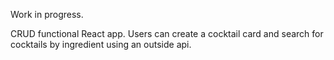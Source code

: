 Work in progress.

CRUD functional React app.  Users can create a cocktail card and search for cocktails by ingredient using an outside api.
